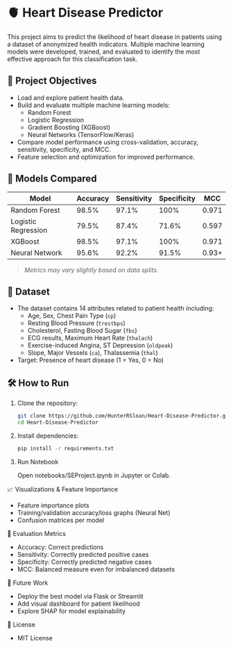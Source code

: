 # 🫀 Heart Disease Predictor

This project aims to predict the likelihood of heart disease in patients using a dataset of anonymized health indicators. Multiple machine learning models were developed, trained, and evaluated to identify the most effective approach for this classification task.

## 📌 Project Objectives

- Load and explore patient health data.
- Build and evaluate multiple machine learning models:
  - Random Forest
  - Logistic Regression
  - Gradient Boosting (XGBoost)
  - Neural Networks (TensorFlow/Keras)
- Compare model performance using cross-validation, accuracy, sensitivity, specificity, and MCC.
- Feature selection and optimization for improved performance.

## 🧠 Models Compared

| Model               | Accuracy | Sensitivity | Specificity | MCC    |
|--------------------|----------|-------------|-------------|--------|
| Random Forest       | 98.5%    | 97.1%       | 100%        | 0.971  |
| Logistic Regression | 79.5%    | 87.4%       | 71.6%       | 0.597  |
| XGBoost             | 98.5%    | 97.1%       | 100%        | 0.971  |
| Neural Network      | 95.6%    | 92.2%       | 91.5%       | 0.93+  |

> *Metrics may vary slightly based on data splits.*

## 📂 Dataset

- The dataset contains 14 attributes related to patient health including:
  - Age, Sex, Chest Pain Type (`cp`)
  - Resting Blood Pressure (`trestbps`)
  - Cholesterol, Fasting Blood Sugar (`fbs`)
  - ECG results, Maximum Heart Rate (`thalach`)
  - Exercise-induced Angina, ST Depression (`oldpeak`)
  - Slope, Major Vessels (`ca`), Thalassemia (`thal`)
- Target: Presence of heart disease (1 = Yes, 0 = No)

## 🛠️ How to Run

1. Clone the repository:
   ```bash
   git clone https://github.com/HunterRSloan/Heart-Disease-Predictor.git
   cd Heart-Disease-Predictor

2. Install dependencies:
   ```bash
   pip install -r requirements.txt

3. Run Notebook

   Open notebooks/SEProject.ipynb in Jupyter or Colab.

📈 Visualizations & Feature Importance

- Feature importance plots
- Training/validation accuracy/loss graphs (Neural Net)
- Confusion matrices per model

🧪 Evaluation Metrics

- Accuracy: Correct predictions
- Sensitivity: Correctly predicted positive cases
- Specificity: Correctly predicted negative cases
- MCC: Balanced measure even for imbalanced datasets

📘 Future Work

- Deploy the best model via Flask or Streamlit
- Add visual dashboard for patient likelihood
- Explore SHAP for model explainability

📄 License

- MIT License
